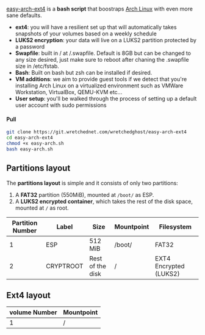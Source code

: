 [easy-arch-ext4](https://git.wretchednet.com/wretchedghost/easy-arch-ext4) is a **bash script** that boostraps [Arch Linux](https://archlinux.org/) with even more sane defaults.

- **ext4**: you will have a resilient set up that will automatically takes snapshots of your volumes based on a weekly schedule
- **LUKS2 encryption**: your data will live on a LUKS2 partition protected by a password
- **Swapfile**: built in / at /.swapfile. Default is 8GB but can be changed to any size desired, just make sure to reboot after chaning the .swapfile size in /etc/fstab.
- **Bash**: Built on bash but zsh can be installed if desired.
- **VM additions**: we aim to provide guest tools if we detect that you're installing Arch Linux on a virtualized environment such as VMWare Workstation, VirtualBox, QEMU-KVM etc...
- **User setup**: you'll be walked through the process of setting up a default user account with sudo permissions

#### Pull

```bash 
git clone https://git.wretchednet.com/wretchedghost/easy-arch-ext4
cd easy-arch-ext4
chmod +x easy-arch.sh
bash easy-arch.sh
```

## Partitions layout 

The **partitions layout** is simple and it consists of only two partitions:
1. A **FAT32** partition (550MiB), mounted at `/boot/` as ESP.
2. A **LUKS2 encrypted container**, which takes the rest of the disk space, mounted at `/` as root.

| Partition Number | Label     | Size              | Mountpoint     | Filesystem              |
|------------------|-----------|-------------------|----------------|-------------------------|
| 1                | ESP       | 512 MiB           | /boot/         | FAT32                   |
| 2                | CRYPTROOT | Rest of the disk  | /              | EXT4 Encrypted (LUKS2) |


## Ext4 layout

| volume Number | Mountpoint                    |
|---------------|-------------------------------|
| 1             | /                             |

